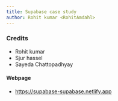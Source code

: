 ```yaml
---
title: Supabase case study
author: Rohit kumar <RohitAmdahl>
---
```


### Credits

- Rohit kumar
- Sjur hassel
- Sayeda Chattopadhyay

#### Webpage

- https://supabase-supabase.netlify.app
